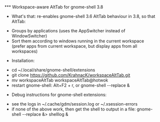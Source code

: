 *** Workspace-aware AltTab for gnome-shell 3.8

* What's that:
re-enables gnome-shell 3.6 AltTab behaviour in 3.8, so that AltTab:
 - Groups by applications (uses the AppSwitcher instead of WindowSwitcher)
 - Sort them according to windows running in the current workspace (prefer apps from current workspace, but display apps from all workspaces)

* Installation:
 - cd ~/.local/share/gnome-shell/extensions
 - git clone https://github.com/KrahnacK/workspaceAltTab.git
 - mv workspaceAltTab workspaceAltTab@hotwok
 - restart gnome-shell: Alt+F2 + r, or gnome-shell --replace & 


* Debug instructions for gnome-shell extensions: 
 - see the logs in ~/.cache/gdm/session.log or ~/.xsession-errors
 - if none of the above work, then get the shell to output in a file: gnome-shell --replace &> shelllog &

